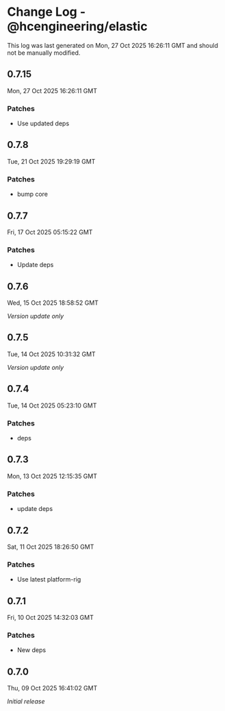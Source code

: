 # Change Log - @hcengineering/elastic

This log was last generated on Mon, 27 Oct 2025 16:26:11 GMT and should not be manually modified.

## 0.7.15
Mon, 27 Oct 2025 16:26:11 GMT

### Patches

- Use updated deps

## 0.7.8
Tue, 21 Oct 2025 19:29:19 GMT

### Patches

- bump core

## 0.7.7
Fri, 17 Oct 2025 05:15:22 GMT

### Patches

- Update deps

## 0.7.6
Wed, 15 Oct 2025 18:58:52 GMT

_Version update only_

## 0.7.5
Tue, 14 Oct 2025 10:31:32 GMT

_Version update only_

## 0.7.4
Tue, 14 Oct 2025 05:23:10 GMT

### Patches

- deps

## 0.7.3
Mon, 13 Oct 2025 12:15:35 GMT

### Patches

- update deps

## 0.7.2
Sat, 11 Oct 2025 18:26:50 GMT

### Patches

- Use latest platform-rig

## 0.7.1
Fri, 10 Oct 2025 14:32:03 GMT

### Patches

- New deps

## 0.7.0
Thu, 09 Oct 2025 16:41:02 GMT

_Initial release_

